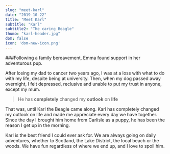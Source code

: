 ```yaml
---
slug: "meet-karl"
date: "2019-10-22"
title: "Meet Karl"
subtitle: "Karl"
subtitle2: "The caring Beagle"
thumb: "karl-header.jpg"
dom: false
icon: 'dom-new-icon.png'
---
```


###Following a family bereavement, Emma found support in her adventurous pup.

After losing my dad to cancer two years ago, I was at a loss with what to do with my life, despite being at university. Then, when my dog passed away overnight, I felt depressed, reclusive and unable to put my trust in anyone, except my mum.

> He has **completely** changed my **outlook** on **life**

That was, until Karl the Beagle came along. Karl has completely changed my outlook on life and made me appreciate every day we have together. Since the day I brought him home from Carlisle as a puppy, he has been the reason I get up in the morning.

Karl is the best friend I could ever ask for. We are always going on daily adventures, whether to Scotland, the Lake District, the local beach or the woods. We have fun regardless of where we end up, and I love to spoil him. 
